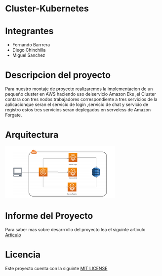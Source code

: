 # Cluster-Kubernetes
# Integrantes
   * Fernando  Barrrera
   * Diego  Chinchilla
   * Miguel  Sanchez
   
# Descripcion del proyecto

Para nuestro montaje de proyecto realizaremos la implementacion de un pequeño cluster en AWS haciendo uso delservicio Amazon Eks ,el Cluster contara con tres nodos trabajadores  correspondiente  a  tres  servicios  de  la  aplicacionque seran el servicio de login ,servicio de chat y servicio de registro estos tres servicios seran deplegados en serveless de Amazon Forgate.

# Arquitectura

![img](https://github.com/fernando-b15/Cluster-Kubernetes/blob/master/arquitectura.PNG)

# Informe del Proyecto

Para saber mas sobre desarrrollo del proyecto lea el siguinte articulo [Articulo](https://github.com/fernando-b15/Cluster-Kubernetes/blob/master/Articulo_Arep.pdf)

# Licencia

Este proyecto cuenta con la siguinte [MIT LICENSE](https://github.com/fernando-b15/Cluster-Kubernetes/blob/master/LICENSE)
